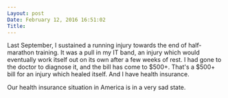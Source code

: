 ```yaml
---
Layout: post
Date: February 12, 2016 16:51:02
Title: 
---
```

Last September, I sustained a running injury towards the end of half-marathon training. It was a pull in my IT band, an injury which would eventually work itself out on its own after a few weeks of rest. I had gone to the doctor to diagnose it, and the bill has come to $500+. That's a $500+ bill for an injury which healed itself. And I have health insurance. 

Our health insurance situation in America is in a very sad state. 